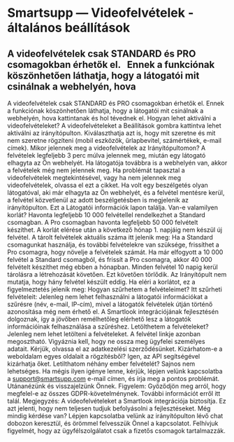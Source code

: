 # Smartsupp — Videofelvételek - általános beállítások
## A videofelvételek csak STANDARD és PRO csomagokban érhetők el.   Ennek a funkciónak köszönhetően láthatja, hogy a látogatói mit csinálnak a webhelyén, hova
A videofelvételek csak STANDARD és PRO csomagokban érhetők el.
Ennek a funkciónak köszönhetően láthatja, hogy a látogatói mit csinálnak a webhelyén, hova kattintanak és hol tévednek el.
Hogyan lehet aktiválni a videofelvételeket?
A videofelvételeket a Beállítások gombra kattintva lehet aktiválni az irányítópulton. Kiválaszthatja azt is, hogy mit szeretne és mit nem szeretne rögzíteni (mobil eszközök, űrlapbevitel, számértékek, e-mail címek).
Mikor jelennek meg a videofelvételek az Irányítópultomon?
A felvételek legfeljebb 3 perc múlva jelennek meg, miután egy látogató elhagyta az Ön webhelyét. Ha látogatója továbbra is a webhelyén van, akkor a felvételek még nem jelennek meg. Ha problémát tapasztal a videofelvételek megtekintésével, vagy ha nem jelennek meg videofelvételek, olvassa el ezt a cikket.
Ha volt egy beszélgetés olyan látogatóval, aki már elhagyta az Ön webhelyét, és a felvétel mentésre kerül, a felvétel közvetlenül az adott beszélgetésben is megjelenik az irányítópulton. Ezt a Látogatói információk lapon találja.
Van-e valamilyen korlát?
Havonta legfeljebb 10 000 felvétellel rendelkezhet a Standard csomagban. A Pro csomagban havonta legfeljebb 50 000 felvételt készíthet. A korlát elérése után a következő hónap 1. napjáig nem készül új felvétel. A tárolt felvételek aktuális száma itt jelenik meg:
Ha a Standard csomagunkat használja, és további felvételekre van szüksége, frissíthet a Pro csomagra, hogy növelje a felvételek számát. Ha már elfogyott a 10 000 felvétel a Standard csomagból, és frissít a Pro csomagra, akkor 40 000 felvételt készíthet még ebben a hónapban.
Minden felvétel 10 napig kerül tárolásra a létrehozását követően. Ezt követően törlődik. Az Irányítópult nem mutatja, hogy hány felvétel készült eddig. Ha eléri a korlátot, ez a figyelmeztetés jelenik meg:
Hogyan szűrhetem a felvételeimet?
Itt szűrheti felvételeit:
Jelenleg nem lehet felhasználni a látogatói információkat a szűrésre (név, e-mail, IP-cím), mivel a látogatók felvételek útján történő azonosítása még nem érhető el. A Smartlook integrációjának fejlesztésén dolgoznak, így a jövőben remélhetőleg elérhető lesz a látogatók információinak felhasználása a szűréshez.
Letölthetem a felvételeket?
Jelenleg nem lehet letölteni a felvételeket. A felvétel linkje azonban megosztható. Vigyáznia kell, hogy ne ossza meg ügyfelei személyes adatait. Kérjük, olvassa el az adatkezelési szerződésünket.
Kizárhatom-e a weboldalam egyes oldalait a rögzítésből?
Igen, az API segítségével kizárhatja őket.
Letilthatom néhány ember felvételét?
Sajnos nem lehetséges. Ha mégis ilyen igénye lenne, kérjük, lépjen velünk kapcsolatba a support@smartsupp.com e-mail címen, és írja meg a pontos problémát. Utánanézünk és visszajelzünk Önnek.
Figyelem: Győződjön meg arról, hogy megfelel-e az összes GDPR-követelménynek. További információt erről itt talál.
Megjegyzés: A videofelvételeket a Smartlook integrációja biztosítja. Ez azt jelenti, hogy nem teljesen tudjuk befolyásolni a fejlesztéseket.
Még mindig kérdése van? Lépjen kapcsolatba velünk az irányítópulton lévő chat dobozon keresztül, és örömmel felvesszük Önnel a kapcsolatot. Felhívjuk figyelmét, hogy az ügyfélszolgálatot csak a fizetős csomagok tartalmazzák.

